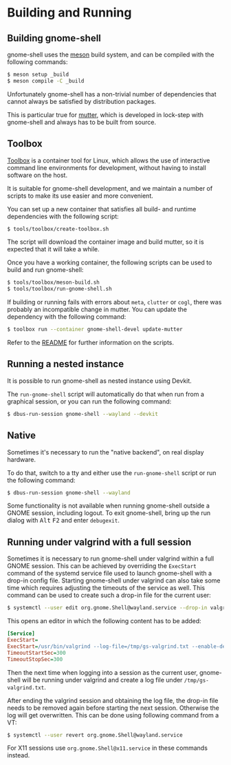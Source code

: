 # Building and Running

## Building gnome-shell

gnome-shell uses the [meson] build system, and can be compiled
with the following commands:

```sh
$ meson setup _build
$ meson compile -C _build
```

Unfortunately gnome-shell has a non-trivial number of dependencies
that cannot always be satisfied by distribution packages.

This is particular true for [mutter], which is developed in lock-step
with gnome-shell and always has to be built from source.

[meson]: https://mesonbuild.com/
[mutter]: https://mutter.gnome.org

## Toolbox

[Toolbox][toolbox] is a container tool for Linux, which allows the use of
interactive command line environments for development, without having to
install software on the host.

It is suitable for gnome-shell development, and we maintain a number of scripts
to make its use easier and more convenient.

You can set up a new container that satisfies all build- and runtime
dependencies with the following script:

```sh
$ tools/toolbox/create-toolbox.sh
```

The script will download the container image and build mutter, so it is
expected that it will take a while.

Once you have a working container, the following scripts can be
used to build and run gnome-shell:

```sh
$ tools/toolbox/meson-build.sh
$ tools/toolbox/run-gnome-shell.sh
```

If building or running fails with errors about `meta`, `clutter` or `cogl`,
there was probably an incompatible change in mutter. You can update the
dependency with the following command:

```sh
$ toolbox run --container gnome-shell-devel update-mutter
```

Refer to the [README][toolbox-tools] for further information on the scripts.

[toolbox]: https://containertoolbx.org/
[toolbox-tools]: ../tools/toolbox/README.md

## Running a nested instance

It is possible to run gnome-shell as nested instance using Devkit.

The `run-gnome-shell` script will automatically do that when run from
a graphical session, or you can run the following command:

```sh
$ dbus-run-session gnome-shell --wayland --devkit
```

## Native

Sometimes it's necessary to run the "native backend", on real display hardware.

To do that, switch to a tty and either use the `run-gnome-shell` script
or run the following command:

```sh
$ dbus-run-session gnome-shell --wayland
```

Some functionality is not available when running gnome-shell outside a GNOME
session, including logout. To exit gnome-shell, bring up the run dialog with
<kbd>Alt</kbd> <kbd>F2</kbd> and enter `debugexit`.

## Running under valgrind with a full session

Sometimes it is necessary to run gnome-shell under valgrind within a full GNOME
session. This can be achieved by overriding the `ExecStart` command of the
systemd service file used to launch gnome-shell with a drop-in config file.
Starting gnome-shell under valgrind can also take some time which requires
adjusting the timeouts of the service as well. This command can be used to
create such a drop-in file for the current user:

```sh
$ systemctl --user edit org.gnome.Shell@wayland.service --drop-in valgrind
```

This opens an editor in which the following content has to be added:

```ini
[Service]
ExecStart=
ExecStart=/usr/bin/valgrind --log-file=/tmp/gs-valgrind.txt --enable-debuginfod=no --leak-check=full --show-leak-kinds=definite /usr/bin/gnome-shell
TimeoutStartSec=300
TimeoutStopSec=300
```

Then the next time when logging into a session as the current user, gnome-shell
will be running under valgrind and create a log file under
`/tmp/gs-valgrind.txt`.

After ending the valgrind session and obtaining the log file, the drop-in file
needs to be removed again before starting the next session. Otherwise the log
will get overwritten. This can be done using following command from a VT:

```sh
$ systemctl --user revert org.gnome.Shell@wayland.service
```

For X11 sessions use `org.gnome.Shell@x11.service` in these commands instead.
